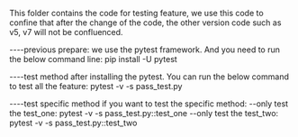 This folder contains the code for testing feature, we use this code to confine that after the change of the code, the other version code such as v5, v7 will not be confluenced.

----previous prepare:
we use the pytest framework. And you need to run the below command line:
pip install -U pytest

----test method
after installing the pytest. You can run the below command to test all the feature:
pytest -v -s pass_test.py

----test specific method
if you want to test the specific method:
--only test the test_one:
pytest -v -s pass_test.py::test_one
--only test the test_two: 
pytest -v -s pass_test.py::test_two
